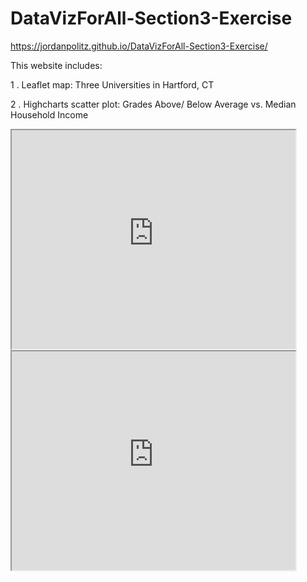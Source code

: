 # DataVizForAll-Section3-Exercise
https://jordanpolitz.github.io/DataVizForAll-Section3-Exercise/

This website includes:

1 . Leaflet map: Three Universities in Hartford, CT

2 . Highcharts scatter plot: Grades Above/ Below Average vs. Median Household Income

<iframe src="https://jordanpolitz.github.io/leaflet-map-simple2/" width="90%" height="350"></iframe>


<iframe src="https://jordanpolitz.github.io/highcharts-scatter-csv/" width="90%" height="350"></iframe>
